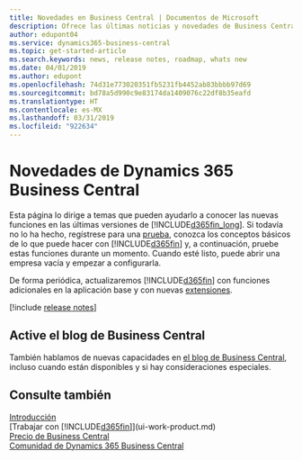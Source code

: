 ```yaml
---
title: Novedades en Business Central | Documentos de Microsoft
description: Ofrece las últimas noticias y novedades de Business Central.
author: edupont04
ms.service: dynamics365-business-central
ms.topic: get-started-article
ms.search.keywords: news, release notes, roadmap, whats new
ms.date: 04/01/2019
ms.author: edupont
ms.openlocfilehash: 74d31e773020351fb5231fb4452ab83bbbb97d69
ms.sourcegitcommit: bd78a5d990c9e83174da1409076c22df8b35eafd
ms.translationtype: HT
ms.contentlocale: es-MX
ms.lasthandoff: 03/31/2019
ms.locfileid: "922634"
---
```

# <a name="whats-new-in-dynamics-365-business-central"></a>Novedades de Dynamics 365 Business Central

Esta página lo dirige a temas que pueden ayudarlo a conocer las nuevas funciones en las últimas versiones de [!INCLUDE[d365fin_long](includes/d365fin_long_md.md)]. Si todavía no lo ha hecho, regístrese para una [prueba](https://trials.dynamics.com/), conozca los conceptos básicos de lo que puede hacer con [!INCLUDE[d365fin](includes/d365fin_md.md)] y, a continuación, pruebe estas funciones durante un momento. Cuando esté listo, puede abrir una empresa vacía y empezar a configurarla.  

De forma periódica, actualizaremos [!INCLUDE[d365fin](includes/d365fin_md.md)] con funciones adicionales en la aplicación base y con nuevas [extensiones](ui-extensions.md).  

[!include [release notes](includes/release-notes.md)]

## <a name="check-the-business-central-blog"></a>Active el blog de Business Central
También hablamos de nuevas capacidades en [el blog de Business Central](https://community.dynamics.com/business/b/financials/), incluso cuando están disponibles y si hay consideraciones especiales.  

## <a name="see-also"></a>Consulte también
[Introducción](product-get-started.md)  
[Trabajar con [!INCLUDE[d365fin](includes/d365fin_md.md)]](ui-work-product.md)  
[Precio de Business Central](https://dynamics.microsoft.com/en-us/business-central/overview/#pricing)  
[Comunidad de Dynamics 365 Business Central](https://community.dynamics.com/business/)  
